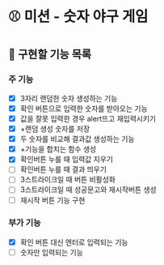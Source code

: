 # ⚾ 미션 - 숫자 야구 게임

## 🎯 구현할 기능 목록

### 주 기능

- [x] 3자리 랜덤한 숫자 생성하는 기능
- [x] 확인 버튼으로 입력한 숫자를 받아오는 기능
- [x] 값을 잘못 입력한 경우 alert뜨고 재입력시키기
- [x] +랜덤 생성 숫자를 저장
- [x] 두 숫자를 비교해 결과값 생성하는 기능
- [x] +기능을 합치는 함수 생성
- [x] 확인버튼 누를 때 입력값 지우기
- [ ] 확인버튼 누를 때 결과 띄우기
- [ ] 3스트라이크일 때 버튼 비활성화
- [ ] 3스트라이크일 때 성공문고와 재시작버튼 생성
- [ ] 재시작 버튼 기능 구현

### 부가 기능

- [x] 확인 버튼 대신 엔터로 입력되는 기능
- [ ] 숫자만 입력되는 기능
